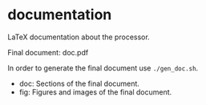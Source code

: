 documentation
=============

LaTeX documentation about the processor.

Final document: doc.pdf

In order to generate the final document use `./gen_doc.sh`.

* doc: Sections of the final document.
* fig: Figures and images of the final document.
